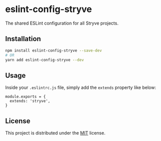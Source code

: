 # eslint-config-stryve

The shared ESLint configuration for all Stryve projects.

## Installation

``` bash
npm install eslint-config-stryve --save-dev
# OR
yarn add eslint-config-stryve --dev
```

## Usage

Inside your `.eslintrc.js` file, simply add the `extends` property like below:

```
module.exports = {
  extends: 'stryve',
}
```

## License

This project is distributed under the [MIT](LICENSE) license.

